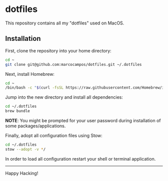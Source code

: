# dotfiles

This repository contains all my "dotfiles" used on MacOS.

## Installation

First, clone the repository into your home directory:

```bash
cd ~
git clone git@github.com:marcocampos/dotfiles.git ~/.dotfiles
```

Next, install Homebrew:

```bash
cd ~
/bin/bash -c "$(curl -fsSL https://raw.githubusercontent.com/Homebrew/install/HEAD/install.sh)"
```

Jump into the new directory and install all dependencies:

```bash
cd ~/.dotfiles
brew bundle
```

**NOTE**: You might be prompted for your user password during installation of some packages/applications.

Finally, adopt all configuration files using Stow:

```bash
cd ~/.dotfiles
stow --adopt -v */
```

In order to load all configuration restart your shell or terminal application.

---
Happy Hacking!
